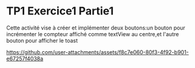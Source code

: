 # TP1 Exercice1 Partie1

Cette activité vise à créer et implémenter deux boutons:un bouton pour incrémenter le compteur affiché comme textView au centre,et l'autre bouton pour afficher le toast 

https://github.com/user-attachments/assets/f8c7e060-80f3-4f92-b901-e67257f4038a



